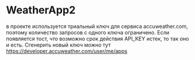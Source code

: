 # WeatherApp2
в проекте используется триальный ключ для сервиса accuweather.com, поэтому количество запросов с одного ключа ограничено.
Если появляется тост, что возможно срок действия API_KEY истек, то так оно и есть.
Сгенерить новый ключ можно тут https://developer.accuweather.com/user/me/apps
